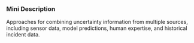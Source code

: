 ### Mini Description

Approaches for combining uncertainty information from multiple sources, including sensor data, model predictions, human expertise, and historical incident data.
